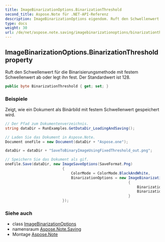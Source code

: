 ```yaml
---
title: ImageBinarizationOptions.BinarizationThreshold
second_title: Aspose.Note für .NET-API-Referenz
description: ImageBinarizationOptions eigendom. Ruft den Schwellenwert für die Binarisierungsmethode mit festem Schwellenwert ab oder legt ihn fest. Der Standardwert ist 128.
type: docs
weight: 30
url: /de/net/aspose.note.saving/imagebinarizationoptions/binarizationthreshold/
---
```

## ImageBinarizationOptions.BinarizationThreshold property

Ruft den Schwellenwert für die Binarisierungsmethode mit festem Schwellenwert ab oder legt ihn fest. Der Standardwert ist 128.

```csharp
public byte BinarizationThreshold { get; set; }
```

### Beispiele

Zeigt, wie ein Dokument als Binärbild mit festem Schwellenwert gespeichert wird.

```csharp
// Der Pfad zum Dokumentenverzeichnis.
string dataDir = RunExamples.GetDataDir_LoadingAndSaving();

// Laden Sie das Dokument in Aspose.Note.
Document oneFile = new Document(dataDir + "Aspose.one");

dataDir = dataDir + "SaveToBinaryImageUsingFixedThreshold_out.png";

// Speichern Sie das Dokument als gif.
oneFile.Save(dataDir, new ImageSaveOptions(SaveFormat.Png)
                          {
                              ColorMode = ColorMode.BlackAndWhite,
                              BinarizationOptions = new ImageBinarizationOptions()
                                                        {
                                                            BinarizationMethod = BinarizationMethod.FixedThreshold,
                                                            BinarizationThreshold = 123
                                                        }
                          });
```

### Siehe auch

* class [ImageBinarizationOptions](../)
* namensraum [Aspose.Note.Saving](../../imagebinarizationoptions/)
* Montage [Aspose.Note](../../../)


